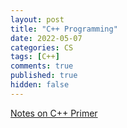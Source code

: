 ```yaml
---
layout: post
title: "C++ Programming"
date: 2022-05-07
categories: CS
tags: [C++]
comments: true
published: true
hidden: false
---
```


[Notes on C++ Primer](notes-on-c++-primer)
